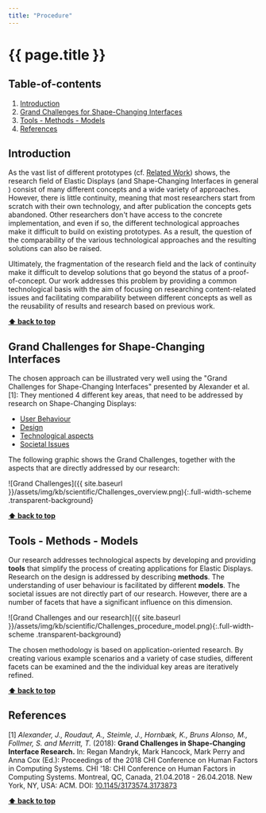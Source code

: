 ```yaml
---
title: "Procedure"
---
```


# {{ page.title }}

<!-- omit in toc -->
## Table-of-contents

1. [Introduction](#introduction)
2. [Grand Challenges for Shape-Changing Interfaces](#grand-challenges-for-shape-changing-interfaces)
3. [Tools - Methods - Models](#tools---methods---models)
4. [References](#references)

## Introduction

As the vast list of different prototypes (cf. [Related Work](related-work.md)) shows, the research field of Elastic Displays (and Shape-Changing Interfaces in general ) consist of many different concepts and a wide variety of approaches. However, there is little continuity, meaning that most researchers start from scratch with their own technology, and after publication the concepts gets abandoned. Other researchers don't have access to the concrete implementation, and even if so, the different technological approaches make it difficult to build on existing prototypes. As a result, the question of the comparability of the various technological approaches and the resulting solutions can also be raised.

Ultimately, the fragmentation of the research field and the lack of continuity make it difficult to develop solutions that go beyond the status of a proof-of-concept.
Our work addresses this problem by providing a common technological basis with the aim of focusing on researching content-related issues and facilitating comparability between different concepts as well as the reusability of results and research based on previous work.

**[⬆ back to top](#table-of-contents)**

## Grand Challenges for Shape-Changing Interfaces

The chosen approach can be illustrated very well using the "Grand Challenges for Shape-Changing Interfaces" presented by Alexander et al. [1]: They mentioned 4 different key areas, that need to be addressed by research on Shape-Changing Displays:

* [User Behaviour](challenges_user-behaviour.md)
* [Design](challenges_design.md)
* [Technological aspects](challenges_technological.md)
* [Societal Issues](challenges_societal.md)

The following graphic shows the Grand Challenges, together with the aspects that are directly addressed by our research:

![Grand Challenges]({{ site.baseurl }}/assets/img/kb/scientific/Challenges_overview.png){:.full-width-scheme .transparent-background}

**[⬆ back to top](#table-of-contents)**

## Tools - Methods - Models

Our research addresses technological aspects by developing and providing **tools** that simplify the process of creating applications for Elastic Displays. Research on the design is addressed by describing **methods**. The understanding of user behaviour is facilitated by different **models**. The societal issues are not directly part of our research. However, there are a number of facets that have a significant influence on this dimension.

![Grand Challenges and our research]({{ site.baseurl }}/assets/img/kb/scientific/Challenges_procedure_model.png){:.full-width-scheme .transparent-background}

The chosen methodology is based on application-oriented research. By creating various example scenarios and a variety of case studies, different facets can be examined and the the individual key areas are iteratively refined.

**[⬆ back to top](#table-of-contents)**

## References

[1] *Alexander, J., Roudaut, A., Steimle, J., Hornbæk, K., Bruns Alonso, M., Follmer, S. and Merritt, T.* (2018): **Grand Challenges in Shape-Changing Interface Research.** In: Regan Mandryk, Mark Hancock, Mark Perry and Anna Cox (Ed.): Proceedings of the 2018 CHI Conference on Human Factors in Computing Systems. CHI '18: CHI Conference on Human Factors in Computing Systems. Montreal, QC, Canada, 21.04.2018 - 26.04.2018. New York, NY, USA: ACM. DOI: [10.1145/3173574.3173873](https://doi.org/10.1145/3173574.3173873)

**[⬆ back to top](#table-of-contents)**
